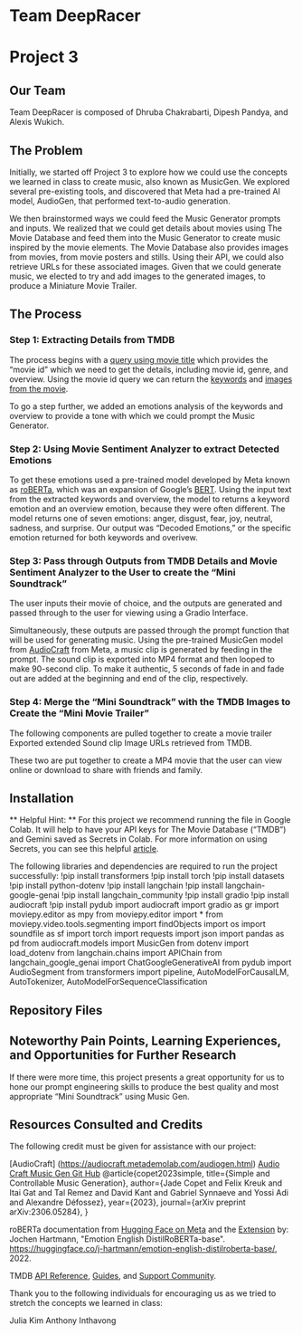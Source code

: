 # Team DeepRacer
# Project 3


## Our Team
Team DeepRacer is composed of Dhruba Chakrabarti, Dipesh Pandya, and Alexis Wukich.


## The Problem

Initially, we started off Project 3 to explore how we could use the concepts we learned in class to create music, also known as MusicGen. We explored several pre-existing tools, and discovered that Meta had a pre-trained AI model, AudioGen, that performed text-to-audio generation. 


We then brainstormed ways we could feed the Music Generator prompts and inputs. We realized that we could get details about movies using The Movie Database and feed them into the Music Generator to create music inspired by the movie elements. The Movie Database also provides images from movies, from movie posters and stills. Using their API, we could also retrieve URLs for these associated images. Given that we could generate music, we elected to try and add images to the generated images, to produce a Miniature Movie Trailer. 

## The Process

### Step 1: Extracting Details from TMDB

The process begins with a [query using movie title](https://api.themoviedb.org/3/search/movie?api_key={TMDB_API_KEY}&query={movie_title}) which provides the “movie id” which we need to get the details, including movie id, genre, and overview. Using the movie id query we can return the [keywords](https://api.themoviedb.org/3/movie/{movie_id}/keywords?api_key={TMDB_API_KEY}) and [images from the movie](https://api.themoviedb.org/3/movie/{movie_id}/images?api_key={TMDB_API_KEY}).


To go a step further, we added an emotions analysis of the keywords and overview to provide a tone with which we could prompt the Music Generator. 

### Step 2: Using Movie Sentiment Analyzer to extract Detected Emotions
To get these emotions used a pre-trained model developed by Meta known as [roBERTa](https://ai.meta.com/blog/roberta-an-optimized-method-for-pretraining-self-supervised-nlp-systems/), which was an expansion of Google’s [BERT](https://research.google/pubs/bert-pre-training-of-deep-bidirectional-transformers-for-language-understanding/). Using the input text from the extracted keywords and overview, the model to returns a keyword emotion and an overview emotion, because they were often different. The model returns one of seven emotions: anger, disgust, fear, joy, neutral, sadness, and surprise. Our output was “Decoded Emotions,” or the specific emotion returned for both keywords and overivew.

### Step 3: Pass through Outputs from TMDB Details and Movie Sentiment Analyzer to the User to create the “Mini Soundtrack”

The user inputs their movie of choice, and the outputs are generated and passed through to the user for viewing using a Gradio Interface.

Simultaneously, these outputs are passed through the prompt function that will be used for generating music. Using the pre-trained MusicGen model from [AudioCraft](https://audiocraft.metademolab.com/musicgen.html) from Meta, a music clip is generated by feeding in the prompt. The sound clip is exported into MP4 format and then looped to make 90-second clip. To make it authentic, 5 seconds of fade in and fade out are added at the beginning and end of the clip, respectively.

### Step 4: Merge the “Mini Soundtrack” with the TMDB Images to Create the “Mini Movie Trailer”

The following components are pulled together to create a movie trailer
Exported extended Sound clip
Image URLs retrieved from TMDB.

These two are put together to create a MP4 movie that the user can view online or download to share with friends and family.

## Installation

** Helpful Hint: ** For this project we recommend running the file in Google Colab. It will help to have your API keys for The Movie Database (“TMDB”) and Gemini saved as Secrets in Colab. For more information on using Secrets, you can see this helpful [article](https://medium.com/@parthdasawant/how-to-use-secrets-in-google-colab-450c38e3ec75).

The following libraries and dependencies are required to run the project successfully:
!pip install transformers
!pip install torch
!pip install datasets
!pip install python-dotenv
!pip install langchain
!pip install langchain-google-genai
!pip install langchain_community
!pip install gradio
!pip install audiocraft 
!pip install pydub 
import audiocraft
import gradio as gr
import moviepy.editor as mpy
from moviepy.editor import *
from moviepy.video.tools.segmenting import findObjects
import os
import soundfile as sf 
import torch
import requests
import json
import pandas as pd
from audiocraft.models import MusicGen
from dotenv import load_dotenv
from langchain.chains import APIChain
from langchain_google_genai import ChatGoogleGenerativeAI
from pydub import AudioSegment
from transformers import pipeline, AutoModelForCausalLM, AutoTokenizer, AutoModelForSequenceClassification


## Repository Files




## Noteworthy Pain Points, Learning Experiences, and Opportunities for Further Research



If there were more time, this project presents a great opportunity for us to hone our prompt engineering skills to produce the best quality and most appropriate “Mini Soundtrack” using Music Gen.


## Resources Consulted and Credits
The following credit must be given for assistance with our project:


[AudioCraft] (https://audiocraft.metademolab.com/audiogen.html)
[Audio Craft Music Gen Git Hub](https://github.com/facebookresearch/audiocraft/blob/main/docs/MUSICGEN.md)
@article{copet2023simple,
    title={Simple and Controllable Music Generation},
    author={Jade Copet and Felix Kreuk and Itai Gat and Tal Remez and David Kant and Gabriel Synnaeve and Yossi Adi and Alexandre Défossez},
    year={2023},
    journal={arXiv preprint arXiv:2306.05284},
}

roBERTa documentation from [Hugging Face on Meta](https://huggingface.co/FacebookAI/roberta-large) and the [Extension](https://huggingface.co/j-hartmann/emotion-english-distilroberta-base/)  by:
Jochen Hartmann, "Emotion English DistilRoBERTa-base". https://huggingface.co/j-hartmann/emotion-english-distilroberta-base/, 2022.


TMDB [API Reference](https://developer.themoviedb.org/reference/intro/getting-started), [Guides](https://developer.themoviedb.org/docs/getting-started), and [Support Community](https://www.themoviedb.org/talk/category/5047958519c29526b50017d6).


Thank you to the following individuals for encouraging us as we tried to stretch the concepts we learned in class:

Julia Kim
Anthony Inthavong
